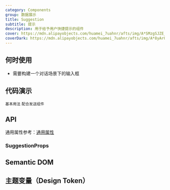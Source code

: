 ```yaml
---
category: Components
group: 数据展示
title: Suggestion
subtitle: 提示
description: 用于给予用户快捷提示的组件
cover: https://mdn.alipayobjects.com/huamei_7uahnr/afts/img/A*SMzgSJZE_AwAAAAAAAAAAAAADrJ8AQ/original
coverDark: https://mdn.alipayobjects.com/huamei_7uahnr/afts/img/A*8yArQ43EGccAAAAAAAAAAAAADrJ8AQ/original
---
```


## 何时使用

- 需要构建一个对话场景下的输入框

## 代码演示

<!-- prettier-ignore -->
<code src="./demo/basic.tsx">基本用法</code>
<code src="./demo/withSender.tsx">配合发送组件</code>


## API

通用属性参考：[通用属性](/docs/react/common-props)

### SuggestionProps

## Semantic DOM


## 主题变量（Design Token）

<ComponentTokenTable component="Suggestion"></ComponentTokenTable>
